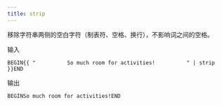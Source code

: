 ```yaml
---
title: strip
---
```


移除字符串两侧的空白字符（制表符、空格、换行），不影响词之间的空格。

输入
```liquid
BEGIN{{ "          So much room for activities!          " | strip }}END
```

输出
```text
BEGINSo much room for activities!END
```

